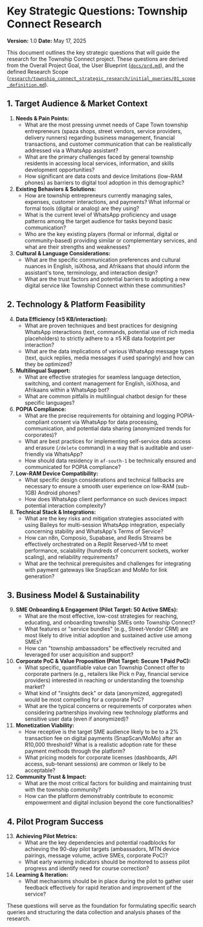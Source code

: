 # Key Strategic Questions: Township Connect Research

**Version:** 1.0
**Date:** May 17, 2025

This document outlines the key strategic questions that will guide the research for the Township Connect project. These questions are derived from the Overall Project Goal, the User Blueprint ([`docs/prd.md`](docs/prd.md)), and the defined Research Scope ([`research/township_connect_strategic_research/initial_queries/01_scope_definition.md`](research/township_connect_strategic_research/initial_queries/01_scope_definition.md:1)).

## 1. Target Audience & Market Context

1.  **Needs & Pain Points:**
    *   What are the most pressing unmet needs of Cape Town township entrepreneurs (spaza shops, street vendors, service providers, delivery runners) regarding business management, financial transactions, and customer communication that can be realistically addressed via a WhatsApp assistant?
    *   What are the primary challenges faced by general township residents in accessing local services, information, and skills development opportunities?
    *   How significant are data costs and device limitations (low-RAM phones) as barriers to digital tool adoption in this demographic?
2.  **Existing Behaviors & Solutions:**
    *   How are township entrepreneurs currently managing sales, expenses, customer interactions, and payments? What informal or formal tools (digital or analog) are they using?
    *   What is the current level of WhatsApp proficiency and usage patterns among the target audience for tasks beyond basic communication?
    *   Who are the key existing players (formal or informal, digital or community-based) providing similar or complementary services, and what are their strengths and weaknesses?
3.  **Cultural & Language Considerations:**
    *   What are the specific communication preferences and cultural nuances in English, isiXhosa, and Afrikaans that should inform the assistant's tone, terminology, and interaction design?
    *   What are the trust factors and potential barriers to adopting a new digital service like Township Connect within these communities?

## 2. Technology & Platform Feasibility

4.  **Data Efficiency (≤5 KB/interaction):**
    *   What are proven techniques and best practices for designing WhatsApp interactions (text, commands, potential use of rich media placeholders) to strictly adhere to a ≤5 KB data footprint per interaction?
    *   What are the data implications of various WhatsApp message types (text, quick replies, media messages if used sparingly) and how can they be optimized?
5.  **Multilingual Support:**
    *   What are effective strategies for seamless language detection, switching, and content management for English, isiXhosa, and Afrikaans within a WhatsApp bot?
    *   What are common pitfalls in multilingual chatbot design for these specific languages?
6.  **POPIA Compliance:**
    *   What are the precise requirements for obtaining and logging POPIA-compliant consent via WhatsApp for data processing, communication, and potential data sharing (anonymized trends for corporates)?
    *   What are best practices for implementing self-service data access and erasure (`/delete` command) in a way that is auditable and user-friendly via WhatsApp?
    *   How should data residency in `af-south-1` be technically ensured and communicated for POPIA compliance?
7.  **Low-RAM Device Compatibility:**
    *   What specific design considerations and technical fallbacks are necessary to ensure a smooth user experience on low-RAM (sub-1GB) Android phones?
    *   How does WhatsApp client performance on such devices impact potential interaction complexity?
8.  **Technical Stack & Integrations:**
    *   What are the key risks and mitigation strategies associated with using Baileys for multi-session WhatsApp integration, especially concerning stability and WhatsApp's Terms of Service?
    *   How can n8n, Composio, Supabase, and Redis Streams be effectively orchestrated on a Replit Reserved-VM to meet performance, scalability (hundreds of concurrent sockets, worker scaling), and reliability requirements?
    *   What are the technical prerequisites and challenges for integrating with payment gateways like SnapScan and MoMo for link generation?

## 3. Business Model & Sustainability

9.  **SME Onboarding & Engagement (Pilot Target: 50 Active SMEs):**
    *   What are the most effective, low-cost strategies for reaching, educating, and onboarding township SMEs onto Township Connect?
    *   What features or "service bundles" (e.g., Street-Vendor CRM) are most likely to drive initial adoption and sustained active use among SMEs?
    *   How can "township ambassadors" be effectively recruited and leveraged for user acquisition and support?
10. **Corporate PoC & Value Proposition (Pilot Target: Secure 1 Paid PoC):**
    *   What specific, quantifiable value can Township Connect offer to corporate partners (e.g., retailers like Pick n Pay, financial service providers) interested in reaching or understanding the township market?
    *   What kind of "insights deck" or data (anonymized, aggregated) would be most compelling for a corporate PoC?
    *   What are the typical concerns or requirements of corporates when considering partnerships involving new technology platforms and sensitive user data (even if anonymized)?
11. **Monetization Viability:**
    *   How receptive is the target SME audience likely to be to a 2% transaction fee on digital payments (SnapScan/MoMo) after an R10,000 threshold? What is a realistic adoption rate for these payment methods through the platform?
    *   What pricing models for corporate licenses (dashboards, API access, sub-tenant sessions) are common or likely to be acceptable?
12. **Community Trust & Impact:**
    *   What are the most critical factors for building and maintaining trust with the township community?
    *   How can the platform demonstrably contribute to economic empowerment and digital inclusion beyond the core functionalities?

## 4. Pilot Program Success

13. **Achieving Pilot Metrics:**
    *   What are the key dependencies and potential roadblocks for achieving the 90-day pilot targets (ambassadors, MTN device pairings, message volume, active SMEs, corporate PoC)?
    *   What early warning indicators should be monitored to assess pilot progress and identify need for course correction?
14. **Learning & Iteration:**
    *   What mechanisms should be in place during the pilot to gather user feedback effectively for rapid iteration and improvement of the service?

These questions will serve as the foundation for formulating specific search queries and structuring the data collection and analysis phases of the research.